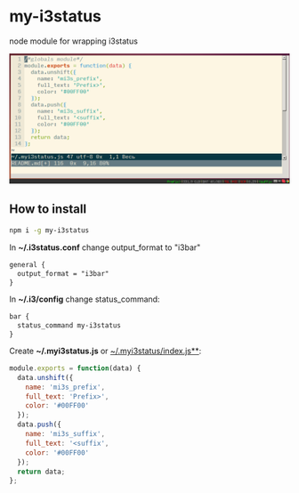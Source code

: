 # my-i3status

node module for wrapping i3status 

![](screenshot.png)

## How to install

```sh 
npm i -g my-i3status
```

In **~/.i3status.conf** change output_format to "i3bar"

```
general {
  output_format = "i3bar"
}
```

In **~/.i3/config** change status_command:

```
bar {
  status_command my-i3status
}
```

Create **~/.myi3status.js** or [~/.myi3status/index.js**](https://github.com/Bubujka/dotmyi3status/blob/master/index.js):

```js
module.exports = function(data) {
  data.unshift({
    name: 'mi3s_prefix',
    full_text: 'Prefix>',
    color: '#00FF00'
  });
  data.push({
    name: 'mi3s_suffix', 
    full_text: '<suffix', 
    color: '#00FF00'
  });
  return data;
};
```
